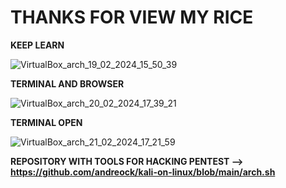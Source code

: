 # THANKS FOR VIEW MY RICE
**KEEP LEARN**

![VirtualBox_arch_19_02_2024_15_50_39](https://github.com/DARKSECshell/rice_arch/assets/121623691/36f85659-2be6-465e-9966-b015832c1702)


**TERMINAL AND BROWSER**

![VirtualBox_arch_20_02_2024_17_39_21](https://github.com/DARKSECshell/rice_arch/assets/121623691/29ef7f1d-24b3-4af0-86df-e2c7776455ee)

**TERMINAL OPEN**

![VirtualBox_arch_21_02_2024_17_21_59](https://github.com/DARKSECshell/rice_arch/assets/121623691/14fad397-af39-4fcd-be5d-9d3b5ddbafdb)


**REPOSITORY WITH TOOLS FOR HACKING PENTEST --> https://github.com/andreock/kali-on-linux/blob/main/arch.sh**

